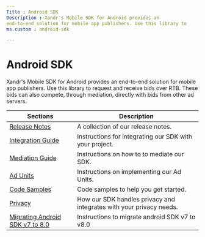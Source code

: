 ```yaml
---
Title : Android SDK
Description : Xandr's Mobile SDK for Android provides an
end-to-end solution for mobile app publishers. Use this library to
ms.custom : android-sdk

---
```



# Android SDK



Xandr's Mobile SDK for Android provides an
end-to-end solution for mobile app publishers. Use this library to
request and receive bids over RTB. These bids can also compete, through
mediation, directly with bids from other ad servers.

<table class="table">
<thead class="thead">
<tr class="header row">
<th id="ID-00000259__entry__1" class="entry">Sections</th>
<th id="ID-00000259__entry__2" class="entry">Description</th>
</tr>
</thead>
<tbody class="tbody">
<tr class="odd row">
<td class="entry" headers="ID-00000259__entry__1"><a
href="android-sdk-release-notes.md"
class="xref" target="_blank">Release Notes</a></td>
<td class="entry" headers="ID-00000259__entry__2">A collection of our
release notes.</td>
</tr>
<tr class="even row">
<td class="entry" headers="ID-00000259__entry__1"><a
href="android-sdk-integration.md"
class="xref" target="_blank">Integration Guide</a></td>
<td class="entry" headers="ID-00000259__entry__2">Instructions for
integrating our SDK with your project.</td>
</tr>
<tr class="odd row">
<td class="entry" headers="ID-00000259__entry__1"><a
href="mediate-with-android-sdk.md"
class="xref" target="_blank">Mediation Guide</a></td>
<td class="entry" headers="ID-00000259__entry__2">Instructions on how to
to mediate our SDK.</td>
</tr>
<tr class="even row">
<td class="entry" headers="ID-00000259__entry__1"><a
href="android-sdk-ad-units.md"
class="xref" target="_blank">Ad Units</a></td>
<td class="entry" headers="ID-00000259__entry__2">Instructions on
implementing our Ad Units.</td>
</tr>
<tr class="odd row">
<td class="entry" headers="ID-00000259__entry__1"><a
href="android-sdk-code-samples.md"
class="xref" target="_blank">Code Samples</a></td>
<td class="entry" headers="ID-00000259__entry__2">Code samples to help
you get started.</td>
</tr>
<tr class="even row">
<td class="entry" headers="ID-00000259__entry__1"><a
href="sdk-privacy-for-android.md"
class="xref" target="_blank">Privacy</a></td>
<td class="entry" headers="ID-00000259__entry__2">How our SDK handles
privacy and integrates with your privacy needs.</td>
</tr>
<tr class="odd row">
<td class="entry" headers="ID-00000259__entry__1"><a
href="migrating-android-sdk-v7-to-8-0.md"
class="xref" target="_blank">Migrating Android SDK v7 to 8.0</a></td>
<td class="entry" headers="ID-00000259__entry__2">Instructions to
migrate android SDK v7 to v8.0</td>
</tr>
</tbody>
</table>




